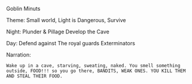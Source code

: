 Goblin Minuts

Theme: Small world, Light is Dangerous, Survive

Night:
Plunder & Pillage
Develop the Cave

Day: 
Defend against The royal guards
Exterminators

Narration:

	Wake up in a cave, starving, sweating, naked. You smell something outside, FOOD!!! so you go there, BANDITS, WEAK ONES. YOU KILL THEM AND STEAL THEIR FOOD. 
